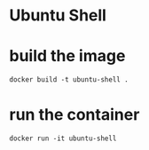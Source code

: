 # Ubuntu Shell

# build the image
```
docker build -t ubuntu-shell .
```

# run the container
```
docker run -it ubuntu-shell
```


